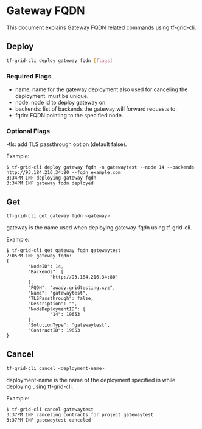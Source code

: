 # Gateway FQDN

This document explains Gateway FQDN related commands using tf-grid-cli.

## Deploy

```bash
tf-grid-cli deploy gateway fqdn [flags]
```

### Required Flags

- name: name for the gateway deployment also used for canceling the deployment. must be unique.
- node: node id to deploy gateway on.
- backends: list of backends the gateway will forward requests to.
- fqdn: FQDN pointing to the specified node.

### Optional Flags

-tls: add TLS passthrough option (default false).

Example:

```console
$ tf-grid-cli deploy gateway fqdn -n gatewaytest --node 14 --backends http://93.184.216.34:80 --fqdn example.com
3:34PM INF deploying gateway fqdn
3:34PM INF gateway fqdn deployed
```

## Get

```bash
tf-grid-cli get gateway fqdn <gateway>
```

gateway is the name used when deploying gateway-fqdn using tf-grid-cli.

Example:

```console
$ tf-grid-cli get gateway fqdn gatewaytest
2:05PM INF gateway fqdn:
{
        "NodeID": 14,
        "Backends": [
                "http://93.184.216.34:80"
        ],
        "FQDN": "awady.gridtesting.xyz",
        "Name": "gatewaytest",
        "TLSPassthrough": false,
        "Description": "",
        "NodeDeploymentID": {
                "14": 19653
        },
        "SolutionType": "gatewaytest",
        "ContractID": 19653
}
```

## Cancel

```bash
tf-grid-cli cancel <deployment-name>
```

deployment-name is the name of the deployment specified in while deploying using tf-grid-cli.

Example:

```console
$ tf-grid-cli cancel gatewaytest
3:37PM INF canceling contracts for project gatewaytest
3:37PM INF gatewaytest canceled
```
